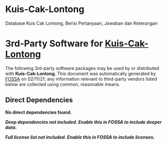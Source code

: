 # Kuis-Cak-Lontong
Database Kuis Cak Lontong, Berisi Pertanyaan, Jawaban dan Keterangan

# 3rd-Party Software for [Kuis-Cak-Lontong]()

The following 3rd-party software packages may be used by or distributed with **Kuis-Cak-Lontong**.  This document was automatically generated by [FOSSA](https://fossa.com) on 02/11/21; any information relevant to third-party vendors listed below are collected using common, reasonable means.






## Direct Dependencies

**No direct dependencies found.**




***Deep dependencies not included.  Enable this in FOSSA to include deeper data.***



***Full license list not included.  Enable this in FOSSA to include licenses.***




[FOSSA]: # (Do not touch the comments below)

[FOSSA]: # (==depsig=e3b0c44298fc1c149afbf4c8996fb92427ae41e4649b934ca495991b7852b855==)



